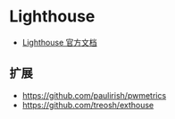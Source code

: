 # Lighthouse

- [Lighthouse 官方文档](https://developers.google.com/web/tools/lighthouse/)

## 扩展

- https://github.com/paulirish/pwmetrics
- https://github.com/treosh/exthouse
